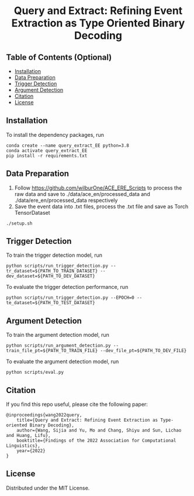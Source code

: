 <h1 align="center">Query and Extract: Refining Event Extraction as Type Oriented Binary Decoding
</h1>

## Table of Contents (Optional)
- [Installation](#installation)
- [Data Preparation](#data-preparation)
- [Trigger Detection](#trigger-detection)
- [Argument Detection](#argument-detection)
- [Citation](#citation)
- [License](#license)

## Installation
To install the dependency packages, run
```
conda create --name query_extract_EE python=3.8
conda activate query_extract_EE
pip install -r requirements.txt
```

## Data Preparation 

1. Follow https://github.com/wilburOne/ACE_ERE_Scripts to process the raw data and save to ./data/ace_en/processed_data 
and ./data/ere_en/processed_data respectively
2. Save the event data into .txt files, process the .txt file and save as Torch TensorDataset
```angular2html
./setup.sh
```
## Trigger Detection
To train the trigger detection model, run
```
python scripts/run_trigger_detection.py --tr_dataset=${PATH_TO_TRAIN_DATASET} --dev_dataset=${PATH_TO_DEV_DATASET} 
```
To evaluate the trigger detection performance, run
```
python scripts/run_trigger_detection.py --EPOCH=0 --te_dataset=${PATH_TO_TEST_DATASET} 
```



## Argument Detection
To train the argument detection model, run
```
python scripts/run_argument_detection.py --train_file_pt=${PATH_TO_TRAIN_FILE} --dev_file_pt=${PATH_TO_DEV_FILE}
```
To evaluate the argument detection model, run
```
python scripts/eval.py
```



## Citation
If you find this repo useful, please cite the following paper:
```
@inproceedings{wang2022query,
    title={Query and Extract: Refining Event Extraction as Type-oriented Binary Decoding},
    author={Wang, Sijia and Yu, Mo and Chang, Shiyu and Sun, Lichao and Huang, Lifu},
    booktitle={Findings of the 2022 Association for Computational Linguistics},  
    year={2022}
}
```


<!-- LICENSE -->
## License

Distributed under the MIT License.

